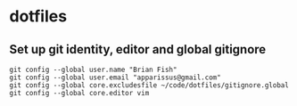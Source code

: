 # dotfiles

## Set up git identity, editor and global gitignore
```
git config --global user.name "Brian Fish"
git config --global user.email "apparissus@gmail.com"
git config --global core.excludesfile ~/code/dotfiles/gitignore.global
git config --global core.editor vim
```

